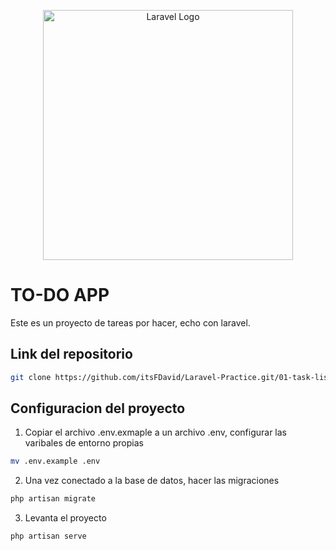 <p align="center"><a href="https://laravel.com" target="_blank"><img src="https://raw.githubusercontent.com/laravel/art/master/logo-lockup/5%20SVG/2%20CMYK/1%20Full%20Color/laravel-logolockup-cmyk-red.svg" width="400" alt="Laravel Logo"></a></p>

# TO-DO APP

Este es un proyecto de tareas por hacer, echo con laravel.

## Link del repositorio

```bash
git clone https://github.com/itsFDavid/Laravel-Practice.git/01-task-list
```

## Configuracion del proyecto

1. Copiar el archivo .env.exmaple a un archivo .env, configurar las varibales de entorno propias

```bash
mv .env.example .env
```

2. Una vez conectado a la base de datos, hacer las migraciones
```bash
php artisan migrate
```

3. Levanta el proyecto
```bash
php artisan serve
```

